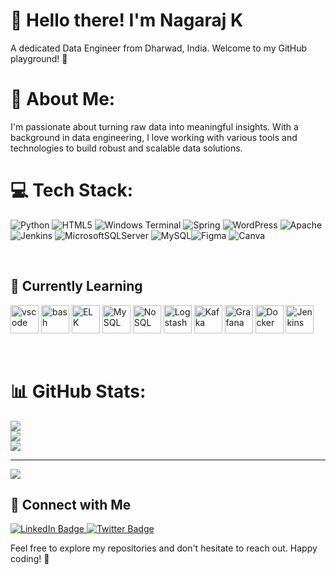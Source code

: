 
<!-- Introduction Section -->
<h1 align="left">👋 Hello there! I'm Nagaraj K</h1>
<p align="left">A dedicated Data Engineer from Dharwad, India. Welcome to my GitHub playground! 🚀</p>





# 💫 About Me:
I'm passionate about turning raw data into meaningful insights. With a background in data engineering, I love working with various tools and technologies to build robust and scalable data solutions.


# 💻 Tech Stack:
![Python](https://img.shields.io/badge/python-3670A0?style=for-the-badge&logo=python&logoColor=ffdd54) ![HTML5](https://img.shields.io/badge/html5-%23E34F26.svg?style=for-the-badge&logo=html5&logoColor=white) ![Windows Terminal](https://img.shields.io/badge/Windows%20Terminal-%234D4D4D.svg?style=for-the-badge&logo=windows-terminal&logoColor=white) ![Spring](https://img.shields.io/badge/spring-%236DB33F.svg?style=for-the-badge&logo=spring&logoColor=white) ![WordPress](https://img.shields.io/badge/WordPress-%23117AC9.svg?style=for-the-badge&logo=WordPress&logoColor=white) ![Apache](https://img.shields.io/badge/apache-%23D42029.svg?style=for-the-badge&logo=apache&logoColor=white) ![Jenkins](https://img.shields.io/badge/jenkins-%232C5263.svg?style=for-the-badge&logo=jenkins&logoColor=white) ![MicrosoftSQLServer](https://img.shields.io/badge/Microsoft%20SQL%20Server-CC2927?style=for-the-badge&logo=microsoft%20sql%20server&logoColor=white) ![MySQL](https://img.shields.io/badge/mysql-%2300000f.svg?style=for-the-badge&logo=mysql&logoColor=white)![Figma](https://img.shields.io/badge/figma-%23F24E1E.svg?style=for-the-badge&logo=figma&logoColor=white) ![Canva](https://img.shields.io/badge/Canva-%2300C4CC.svg?style=for-the-badge&logo=Canva&logoColor=white)




<br/>

<!-- Learning Section -->
<h2 align="left">🌱 Currently Learning</h2>
<p align="left">
  <img src="https://cdn.jsdelivr.net/gh/devicons/devicon/icons/vscode/vscode-original.svg" alt="vscode" width="45" height="45"/>
  <img src="https://cdn.jsdelivr.net/gh/devicons/devicon/icons/bash/bash-original.svg" alt="bash" width="45" height="45"/>
  <img src="https://cdn.jsdelivr.net/gh/devicons/devicon/icons/elasticsearch/elasticsearch-original.svg" alt="ELK" width="45" height="45"/>
  <img src="https://cdn.jsdelivr.net/gh/devicons/devicon/icons/mysql/mysql-original.svg" alt="MySQL" width="45" height="45"/>
  <img src="https://cdn.jsdelivr.net/gh/devicons/devicon/icons/mongodb/mongodb-original.svg" alt="NoSQL" width="45" height="45"/>
  <img src="https://cdn.jsdelivr.net/gh/devicons/devicon/icons/logstash/logstash-original.svg" alt="Logstash" width="45" height="45"/>
  <img src="https://cdn.jsdelivr.net/gh/devicons/devicon/icons/apachekafka/apachekafka-original.svg" alt="Kafka" width="45" height="45"/>
  <img src="https://cdn.jsdelivr.net/gh/devicons/devicon/icons/grafana/grafana-original.svg" alt="Grafana" width="45" height="45"/>
  <img src="https://cdn.jsdelivr.net/gh/devicons/devicon/icons/docker/docker-original.svg" alt="Docker" width="45" height="45"/>
  <img src="https://cdn.jsdelivr.net/gh/devicons/devicon/icons/jenkins/jenkins-original.svg" alt="Jenkins" width="45" height="45"/>
</p>

<br/>

# 📊 GitHub Stats:
![](https://github-readme-stats.vercel.app/api?username=im-nagaraj&theme=dark&hide_border=false&include_all_commits=true&count_private=true)<br/>
![](https://github-readme-streak-stats.herokuapp.com/?user=im-nagaraj&theme=dark&hide_border=false)<br/>
![](https://github-readme-stats.vercel.app/api/top-langs/?username=im-nagaraj&theme=dark&hide_border=false&include_all_commits=true&count_private=true&layout=compact)

---
[![](https://visitcount.itsvg.in/api?id=im-nagaraj&icon=0&color=0)](https://visitcount.itsvg.in)

<!-- Proudly created with GPRM ( https://gprm.itsvg.in ) -->


<!-- Connect Section -->
<h2 align="left">🤝 Connect with Me</h2>
<p align="left">
  <a href="your-linkedin-profile">
    <img src="https://img.shields.io/badge/LinkedIn-%230A66C2.svg?&style=for-the-badge&logo=linkedin&logoColor=white" alt="LinkedIn Badge">
  </a>
  <a href="your-twitter-profile">
    <img src="https://img.shields.io/badge/Twitter-%231DA1F2.svg?&style=for-the-badge&logo=twitter&logoColor=white" alt="Twitter Badge">
  </a>
</p>




<!-- Footer Section -->
<p align="left">Feel free to explore my repositories and don't hesitate to reach out. Happy coding! 🚀</p>
